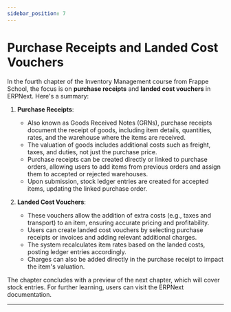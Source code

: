 ```yaml
---
sidebar_position: 7
---
```


# Purchase Receipts and Landed Cost Vouchers

In the fourth chapter of the Inventory Management course from Frappe School, the focus is on **purchase receipts** and **landed cost vouchers** in ERPNext. Here's a summary:

1. **Purchase Receipts**:

   - Also known as Goods Received Notes (GRNs), purchase receipts document the receipt of goods, including item details, quantities, rates, and the warehouse where the items are received.
   - The valuation of goods includes additional costs such as freight, taxes, and duties, not just the purchase price.
   - Purchase receipts can be created directly or linked to purchase orders, allowing users to add items from previous orders and assign them to accepted or rejected warehouses.
   - Upon submission, stock ledger entries are created for accepted items, updating the linked purchase order.

2. **Landed Cost Vouchers**:
   - These vouchers allow the addition of extra costs (e.g., taxes and transport) to an item, ensuring accurate pricing and profitability.
   - Users can create landed cost vouchers by selecting purchase receipts or invoices and adding relevant additional charges.
   - The system recalculates item rates based on the landed costs, posting ledger entries accordingly.
   - Charges can also be added directly in the purchase receipt to impact the item's valuation.

The chapter concludes with a preview of the next chapter, which will cover stock entries. For further learning, users can visit the ERPNext documentation.

---
